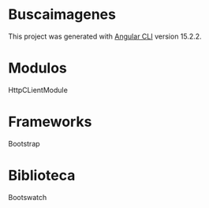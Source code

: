 # Buscaimagenes

This project was generated with [Angular CLI](https://github.com/angular/angular-cli) version 15.2.2.

# Modulos

HttpCLientModule

# Frameworks

Bootstrap

# Biblioteca

Bootswatch
